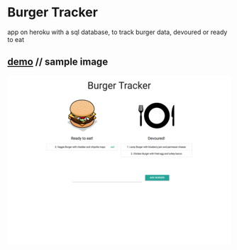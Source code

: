 # Burger Tracker

app on heroku with a sql database, to track burger data, devoured or ready to eat

## [demo](https://tranquil-hamlet-43036.herokuapp.com/)   //  sample image

![sample image](burgerTrackerScreenshot.png?raw=true "Title")
